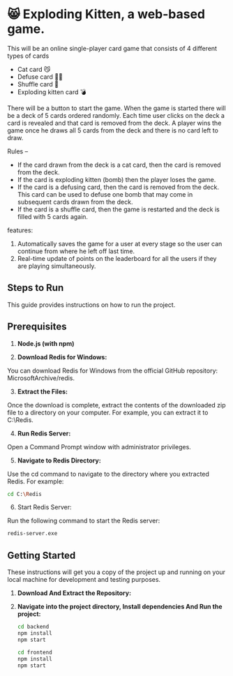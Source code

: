 # 😸 Exploding Kitten, a web-based game. 

This will be an online single-player card game that consists of 4 different types of cards

- Cat card 😼
- Defuse card 🙅‍♂️
- Shuffle card 🔀
- Exploding kitten card 💣

There will be a button to start the game. When the game is started there will be a deck of 5 cards ordered randomly. Each time user clicks on the deck a card is revealed and that card is removed from the deck. A player wins the game once he draws all 5 cards from the deck and there is no card left to draw. 

Rules –
- If the card drawn from the deck is a cat card, then the card is removed from the deck.
- If the card is exploding kitten (bomb) then the player loses the game.
- If the card is a defusing card, then the card is removed from the deck. This card can be used to defuse one bomb that may come in subsequent cards drawn from the deck.
- If the card is a shuffle card, then the game is restarted and the deck is filled with 5 cards again.


features:
1. Automatically saves the game for a user at every stage so the user can continue from where he left off last time.
2. Real-time update of points on the leaderboard for all the users if they are playing simultaneously. 

## Steps to Run

This guide provides instructions on how to run the project.


## Prerequisites

1. **Node.js (with npm)**

2. **Download Redis for Windows:**

You can download Redis for Windows from the official GitHub repository: MicrosoftArchive/redis. 


3. **Extract the Files:**

Once the download is complete, extract the contents of the downloaded zip file to a directory on your computer. For example, you can extract it to C:\Redis.


4. **Run Redis Server:**

Open a Command Prompt window with administrator privileges.


5. **Navigate to Redis Directory:**

Use the cd command to navigate to the directory where you extracted Redis. For example:

 ```bash
cd C:\Redis
```


6. Start Redis Server:

Run the following command to start the Redis server:

 ```bash
redis-server.exe
```


## Getting Started

These instructions will get you a copy of the project up and running on your local machine for development and testing purposes.

1. **Download And Extract the Repository:**

2. **Navigate into the project directory, Install dependencies And Run the project:**

    ```bash
    cd backend
    npm install
    npm start
    ```
    ```bash
    cd frontend
    npm install
    npm start
    ```


